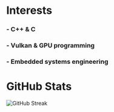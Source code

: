 # Interests

### - C++ & C
### - Vulkan & GPU programming
### - Embedded systems engineering

# GitHub Stats
![GitHub Streak](https://github-readme-streak-stats.herokuapp.com/?user=DrewLedge&theme=radical)
